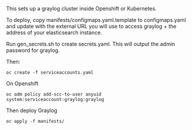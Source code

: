 This sets up a graylog cluster inside Openshift or Kubernetes. 

To deploy, copy manifests/configmaps.yaml.template to configmaps.yaml and update 
with the external URL you will use to access graylog + the address of your elasticsearch 
instance.

Run gen_secrets.sh to create secrets.yaml. This will output the admin password for graylog.

Then:

```
oc create -f serviceaccounts.yaml
```

On Openshift
```
oc adm policy add-scc-to-user anyuid system:serviceaccount:graylog:graylog
```

Then deploy Graylog

```
oc apply -f manifests/
```


